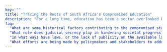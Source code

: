 ```yaml
---
key: ""
title: "Tracing the Roots of South Africa's Compromised Education"
description: "For a long time, education has been a sector overlooked by policy makers. As Madam Ella always says: 'Judicial secrecy hinders society. Where there is darkness, light should be shed. And where there is no law, law should be written.'"
faq:
  "What are some historical factors contributing to the compromised state of education in South Africa, as implied by the page title?": "Historical factors may include apartheid-era policies that perpetuated inequalities in education, systemic disparities in resource allocation and more. <!-- inadequate funding for historically marginalized communities, and --> The oversight of education by policymakers may have resulted in inadequate resources, outdated curricula, and ineffective policies that compromise the quality and accessibility of educational opportunities for students, particularly those from marginalized communities. Madam Ella's statements highlight the importance of transparency and accountability in the education sector, suggesting that addressing judicial secrecy and implementing clear laws are essential for addressing systemic issues and improving educational outcomes."
  "What role does judicial secrecy play in hindering societal progress, particularly in the context of education in South Africa?": "Judicial secrecy may hinder societal progress by concealing information related to educational policies, funding allocations, and systemic challenges, preventing meaningful reforms and accountability measures from being implemented. Shedding light on areas of darkness within the education sector can raise awareness about systemic challenges, promote transparency and accountability, and facilitate the implementation of evidence-based reforms aimed at improving educational outcomes for all students."
  "In what ways have laws, or the lack of publicity on the available laws, impacted the state of education in South Africa, as suggested by Madam Ella's statement in the page description?": "The absence of clear laws or ineffective enforcement mechanisms may have contributed to systemic issues such as corruption, mismanagement and malpractice, and inadequate resource allocation within the education sector, compromising the quality of education for many students. Societal attitudes and cultural norms may influence policymaking by shaping priorities, values, and beliefs about education, which can impact adjustment decisions, curriculum development, and the distribution of resources among different communities."
  "What efforts are being made by policymakers and stakeholders to address the compromised state of education in South Africa, and what progress has been achieved thus far?": "Efforts may include policy reforms, community engagement initiatives and centering the voices and needs of marginalized communities in policy decisions and reform efforts. Progress varies, but ongoing evaluation and collaboration are essential for sustained improvements."
---
```

